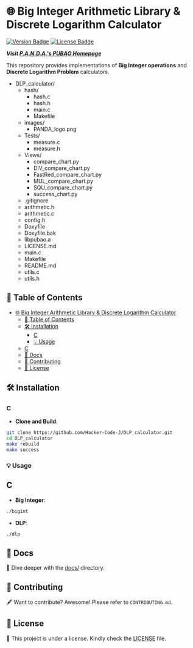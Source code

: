 # 🌐 Big Integer Arithmetic Library & Discrete Logarithm Calculator
[![Version Badge](https://img.shields.io/badge/version-1.0.0-blue)]() [![License Badge](https://img.shields.io/badge/license-MIT-green)]()

**_Visit [P.A.N.D.A.'s PUBAO Homepage](https://hacker-code-j.notion.site/2023-Fall-AAP-Team-3-P-A-N-D-A-FUBAO-8a09720a080c4ad5859913331f832d55?pvs=4)_**


This repository provides implementations of **Big Integer operations** and **Discrete Logarithm Problem** calculators.

- DLP_calculator/
    - hash/
      - hash.c
      - hash.h
      - main.c
      - Makefile
    - images/
      - PANDA_logo.png
    - Tests/
      - measure.c
      - measure.h
    - Views/
      - compare_chart.py
      - DIV_compare_chart.py
      - FastRed_compare_chart.py
      - MUL_compare_chart.py
      - SQU_compare_chart.py
      - success_chart.py
    - .gitignore
    - arithmetic.h
    - arithmetic.c
    - config.h
    - Doxyfile
    - Doxyfile.bak
    - libpubao.a
    - LICENSE.md
    - main.c
    - Makefile
    - README.md
    - utils.c
    - utils.h

<!-- - big_int_dlp_library/
    - docs/
        - installation.md
        - usage.md
        - ...
    - src/
        - c/
            - bigint/
                - bigint.h
                - bigint.c
            - dlp/
                - dlp.h
                - dlp.c
        - python/
            - bigint/
                - __init__.py
                - bigint.py
            - dlp/
                - __init__.py
                - dlp.py
    - tests/
        - c/
            - bigint/
                - test_bigint.c
            - dlp/
                - test_dlp.c
        - python/
            - bigint/
                - test_bigint.py
            - dlp/
                - test_dlp.py
    - examples/
        - c/
            - example_bigint.c
            - example_dlp.c
        - python/
            - example_bigint.py
            - example_dlp.py
    - scripts/
        - build.sh
        - test.sh
    - README.md
    - LICENSE
    - .gitignore
    - setup.py (for the Python package)
    - Makefile (for the C code compilation) -->


## 📌 Table of Contents

- [🌐 Big Integer Arithmetic Library \& Discrete Logarithm Calculator](#-big-integer-arithmetic-library--discrete-logarithm-calculator)
  - [📌 Table of Contents](#-table-of-contents)
  - [🛠 Installation](#-installation)
    - [C](#c)
    - [💡 Usage](#-usage)
  - [C](#c-1)
  - [📖 Docs](#-docs)
  - [🤝 Contributing](#-contributing)
  - [📜 License](#-license)

## 🛠 Installation

### C
- **Clone and Build**:

```bash
git clone https://github.com/Hacker-Code-J/DLP_calculator.git
cd DLP_calculator
make rebuild
make success
```
<!-- ### Python
- **Install via pip**:
```python
pip install ./path/to/repo
``` -->

### 💡 Usage
## C
- **Big Integer**:
```bash
./bigint
```
- **DLP**:
```bash
./dlp
```

<!-- ### Python
1. **Install via pip**:
```python
from big_int_dlp_library.python import bigint, dlp
``` -->

## 📖 Docs
📁 Dive deeper with the [docs/](docs/) directory.

## 🤝 Contributing
🖋 Want to contribute? Awesome! Please refer to `CONTRIBUTING.md`.

## 📜 License
🔐 This project is under a license. Kindly check the [LICENSE](LICENSE) file.
